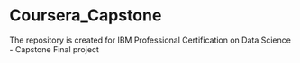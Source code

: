 # Coursera_Capstone
The repository is created for IBM Professional Certification on Data Science - Capstone Final project
